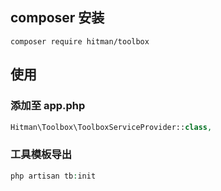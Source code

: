 ## composer 安装
```shell
composer require hitman/toolbox
```

## 使用
### 添加至 app.php
```php
Hitman\Toolbox\ToolboxServiceProvider::class,
```
### 工具模板导出
```php
php artisan tb:init
```
